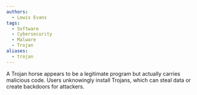 ```yaml
---
authors:
  - Lewis Evans
tags:
  - Software
  - Cybersecurity
  - Malware
  - Trojan
aliases:
  - trojan
---
```

A Trojan horse appears to be a legitimate program but actually carries malicious code. Users unknowingly install Trojans, which can steal data or create backdoors for attackers. 